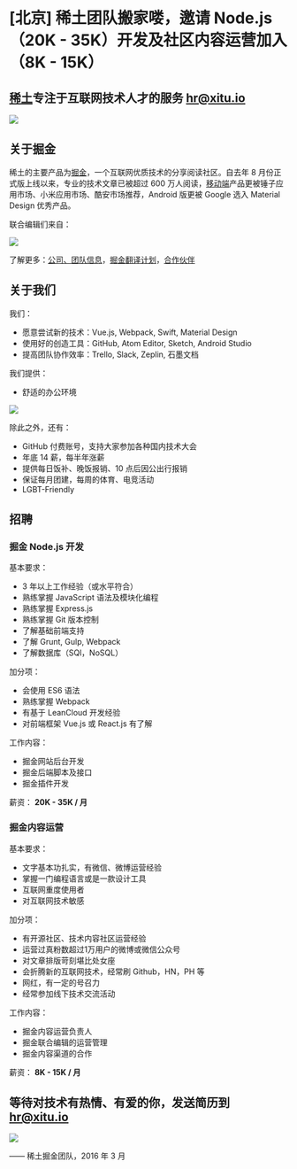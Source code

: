 # [北京] 稀土团队搬家喽，邀请 Node.js（20K - 35K）开发及社区内容运营加入（8K - 15K）

## [稀土](https://xitu.io)专注于互联网技术人才的服务 [hr@xitu.io](mailto:hr@xitu.io)
![](http://ww2.sinaimg.cn/large/5ef54d60jw1f106lzhze4j20qo0e1why.jpg)

## 关于掘金

稀土的主要产品为[掘金](http://gold.xitu.io)，一个互联网优质技术的分享阅读社区。自去年 8 月份正式版上线以来，专业的技术文章已被超过 600 万人阅读，[移动端](http://gold.xitu.io/app)产品更被锤子应用市场、小米应用市场、酷安市场推荐，Android 版更被 Google 选入 Material Design 优秀产品。

联合编辑们来自：

![](http://ww2.sinaimg.cn/large/5ef54d60jw1f1qrthr8fdj21kw0d2dho.jpg)

了解更多：[公司、团队信息](http://gold.xitu.io/about)，[掘金翻译计划](https://github.com/xitu/gold-miner)，[合作伙伴](http://gold.xitu.io/partners)

## 关于我们

我们：
- 愿意尝试新的技术：Vue.js, Webpack, Swift, Material Design
- 使用好的创造工具：GitHub, Atom Editor, Sketch, Android Studio
- 提高团队协作效率：Trello, Slack, Zeplin, 石墨文档

我们提供：

- 舒适的办公环境

![](http://ww4.sinaimg.cn/large/5ef54d60gw1f1qslonl8ej20m80du42c.jpg)

除此之外，还有：

- GitHub 付费账号，支持大家参加各种国内技术大会
- 年底 14 薪，每半年涨薪
- 提供每日饭补、晚饭报销、10 点后因公出行报销
- 保证每月团建，每周的体育、电竞活动
- LGBT-Friendly

## 招聘

### 掘金 Node.js 开发

基本要求：
- 3 年以上工作经验（或水平符合）
- 熟练掌握 JavaScript 语法及模块化编程
- 熟练掌握 Express.js
- 熟练掌握 Git 版本控制
- 了解基础前端支持
- 了解 Grunt, Gulp, Webpack
- 了解数据库（SQl，NoSQL）

加分项：
- 会使用 ES6 语法
- 熟练掌握 Webpack
- 有基于 LeanCloud 开发经验
- 对前端框架 Vue.js 或 React.js 有了解

工作内容：
- 掘金网站后台开发
- 掘金后端脚本及接口
- 掘金插件开发

薪资： **20K - 35K / 月**

### 掘金内容运营

基本要求：
- 文字基本功扎实，有微信、微博运营经验
- 掌握一门编程语言或是一款设计工具
- 互联网重度使用者
- 对互联网技术敏感

加分项：
- 有开源社区、技术内容社区运营经验
- 运营过真粉数超过1万用户的微博或微信公众号
- 对文章排版苛刻堪比处女座
- 会折腾新的互联网技术，经常刷 Github，HN，PH 等
- 网红，有一定的号召力
- 经常参加线下技术交流活动

工作内容：
- 掘金内容运营负责人
- 掘金联合编辑的运营管理
- 掘金内容渠道的合作

薪资： **8K - 15K / 月**

## 等待对技术有热情、有爱的你，发送简历到 [hr@xitu.io](mailto:hr@xitu.io)
![](http://gold.xitu.io/images/jobs/team.png)

—— 稀土掘金团队，2016 年 3 月
